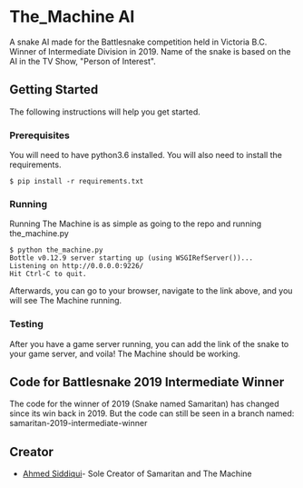 # The_Machine AI

A snake AI made for the Battlesnake competition held in Victoria B.C. Winner of Intermediate Division in 2019. Name of the snake is based on the AI in the TV Show, "Person of Interest".

## Getting Started

The following instructions will help you get started.

### Prerequisites

You will need to have python3.6 installed. You will also need to install the requirements.

```
$ pip install -r requirements.txt
```

### Running

Running The Machine is as simple as going to the repo and running the_machine.py
```
$ python the_machine.py
Bottle v0.12.9 server starting up (using WSGIRefServer())...
Listening on http://0.0.0.0:9226/
Hit Ctrl-C to quit.
```

Afterwards, you can go to your browser, navigate to the link above, and you will see The Machine running.

### Testing

After you have a game server running, you can add the link of the snake to your game server, and voila! The Machine should be working.

## Code for Battlesnake 2019 Intermediate Winner

The code for the winner of 2019 (Snake named Samaritan) has changed since its win back in 2019. But the code can still be seen in a branch named: samaritan-2019-intermediate-winner

## Creator

* [Ahmed Siddiqui](https://github.com/AhmedNSidd)- Sole Creator of Samaritan and The Machine
